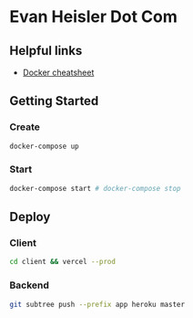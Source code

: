 # Evan Heisler Dot Com

## Helpful links

- [Docker cheatsheet](https://devhints.io/docker-compose)

## Getting Started

### Create

```bash
docker-compose up
```

### Start

```bash
docker-compose start # docker-compose stop
```

## Deploy

### Client

```bash
cd client && vercel --prod
```

### Backend

```bash
git subtree push --prefix app heroku master
```
